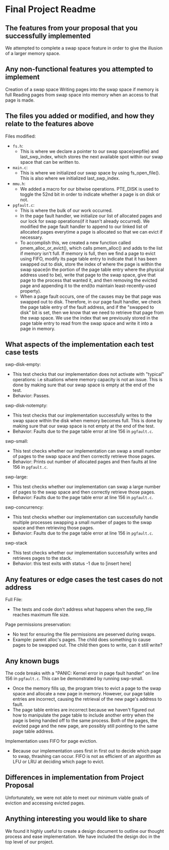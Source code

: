 # Final Project Readme
## The features from your proposal that you successfully implemented
We attempted to complete a swap space feature in order to give the illusion of a larger memory space.

## Any non-functional features you attempted to implement
Creation of a swap space
    Writing pages into the swap space if memory is full
    Reading pages from swap space into memory when an access to that page is made.

## The files you added or modified, and how they relate to the features above
Files modified: 
* `fs.h`:
    * This is where we declare a pointer to our swap space(swpfile) and last_swp_index, which stores the next available spot within our swap space that can be written to.
* `main.c`:
    * This is where we initialized our swap space by using fs_open_file(). This is also where we initialized last_swp_index.
* `mmu.h`: 
    * We added a macro for our bitwise operations. PTE_DISK is used to toggle the 52nd bit in order to indicate whether a page is on disk or not. 
* `pgfault.c`: 
    * This is where the bulk of our work occurred. 
    * In the page fault handler, we initialize our list of allocated pages and our lock for swap operations(if it hasn't already occurred). We modified the page fault handler to append to our linked list of allocated pages everytime a page is allocated so that we can evict if necessary. 
    * To accomplish this, we created a new function called pmem_alloc_or_evict(), which calls pmem_alloc() and adds to the list if memory isn't full. If memory is full, then we find a page to evict using FIFO, modify its page table entry to indicate that it has been swapped out to disk, store the index of where the page is within the swap space(in the portion of the page table entry where the physical address used to be), write that page to the swap space, give that page to the process that wanted it, and then removing the evicted page and appending it to the end(to maintain least-recently-used property).
    * When a page fault occurs, one of the causes may be that page was swapped out to disk. Therefore, in our page fault handler, we check the page table entry of the fault address, and if the "swapped to disk" bit is set, then we know that we need to retrieve that page from the swap space. We use the index that we previously stored in the page table entry to read from the swap space and write it into a page in memory.

## What aspects of the implementation each test case tests
swp-disk-empty: 
* This test checks that our implementation does not activate with "typical" operations: i.e situations where memory capacity is not an issue. This is done by making sure that our swap space is empty at the end of the test.
* Behavior: Passes.

swp-disk-notempty:
* This test checks that our implementation successfully writes to the swap space within the disk when memory becomes full. This is done by making sure that our swap space is not empty at the end of the test.
* Behavior: Faults due to the page table error at line 156 in `pgfault.c`.

swp-small:
* This test checks whether our implementation can swap a small number of pages to the swap space and then correctly retrieve those pages.
* Behavior: Prints out number of allocated pages and then faults at line 156 in `pgfault.c`.

swp-large:
* This test checks whether our implementation can swap a large number of pages to the swap space and then correctly retrieve those pages.
* Behavior: Faults due to the page table error at line 156 in `pgfault.c`.

swp-concurrency:
* This test checks whether our implementation can successfully handle multiple processes swapping a small number of pages to the swap space and then retrieving those pages.
* Behavior: Faults due to the page table error at line 156 in `pgfault.c`. 

swp-stack
* This test checks whether our implementation successfully writes and retrieves pages to the stack.
* Behavior: this test exits with status -1 due to [insert here]

## Any features or edge cases the test cases do not address
Full File:
* The tests and code don't address what happens when the swp_file reaches maximum file size.

Page permissions preservation:
* No test for ensuring the file permissions are peserved during swaps.
* Example: parent alloc's pages. The child does something to cause pages to be swapped out. The child then goes to write, can it still write?


## Any known bugs
The code breaks with a "PANIC: Kernel error in page fault handler" on line 156 in `pgfault.c`. This can be demonstrated by running swp-small. 
* Once the memory fills up, the program tries to evict a page to the swap space and allocate a new page in memory. However, our page table entries are incorrect, causing the retrieval of the new page's address to fault. 
* The page table entries are incorrect because we haven't figured out how to manipulate the page table to include another entry when the page is being handed off to the same process. Both of the pages, the evicted page and the new page, are possibly still pointing to the same page table address.

Implementation uses FIFO for page eviction.
* Because our implementation uses first in first out to decide which page to swap, thrashing can occur. FIFO is not as efficient of an algorithm as LFU or LRU at deciding which page to evict.

## Differences in implementation from Project Proposal
Unfortunately, we were not able to meet our minimum viable goals of eviction and accessing evicted pages.

## Anything interesting you would like to share
We found it highly useful to create a design document to outline our thought process and ease implementation. We have included the design doc in the top level of our project.
